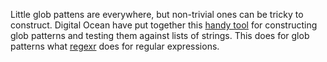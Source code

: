 <!--
.. title: Glob Pattern tester
.. slug: glob
.. date: 2020-11-01 00:00:00
.. tags: post,terminal,post
.. category: post
.. link: 
.. description: 
.. type: text
-->

Little glob pattens are everywhere, but non-trivial ones can be tricky to construct. Digital Ocean have put together this [handy tool](https://www.digitalocean.com/community/tools/glob) for constructing glob patterns and testing them against lists of strings. This does for glob patterns what [regexr](https://regexr.com/) does for regular expressions.
